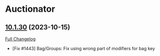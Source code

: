 # Auctionator

## [10.1.30](https://github.com/Auctionator/Auctionator/tree/10.1.30) (2023-10-15)
[Full Changelog](https://github.com/Auctionator/Auctionator/compare/10.1.29...10.1.30) 

- [Fix #1443] Bag/Groups: Fix using wrong part of modifiers for bag key  
